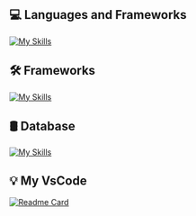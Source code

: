 
## 💻 Languages ​​and Frameworks
[![My Skills](https://skillicons.dev/icons?i=cs,java,go,python,dotnet,spring,django,react&theme=dark)](https://skillicons.dev)

## 🛠️ Frameworks
[![My Skills](https://skillicons.dev/icons?i=dotnet,spring,django,react&theme=dark)](https://skillicons.dev)

## 🛢 Database
[![My Skills](https://skillicons.dev/icons?i=mysql,sqlite,mongodb,postgres&theme=dark)](https://skillicons.dev)

## 💡 My VsCode
[![Readme Card](https://github-readme-stats.vercel.app/api/pin/?username=Luizhnrs&repo=VisualStudioCode-Customization)](https://github.com/Luizhnrs/VisualStudioCode-Customization)



